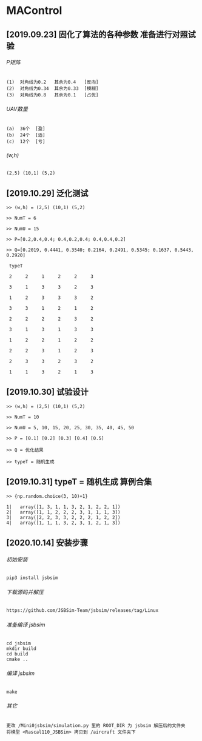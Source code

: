 # MAControl

## [2019.09.23] 固化了算法的各种参数 准备进行对照试验

###### P矩阵

    (1)  对角线为0.2   其余为0.4   [反向]
    (2)  对角线为0.34  其余为0.33  [模糊]
    (3)  对角线为0.8   其余为0.1   [占优]

###### UAV数量
    
    (a)  36个  [盈]
    (b)  24个  [适]
    (c)  12个  [亏]     
    
###### (w,h)

    (2,5) (10,1) (5,2)
    
## [2019.10.29] 泛化测试

    >> (w,h) = (2,5) (10,1) (5,2)

    >> NumT = 6

    >> NumU = 15

    >> P=[0.2,0.4,0.4; 0.4,0.2,0.4; 0.4,0.4,0.2]

    >> Q=[0.2019, 0.4441, 0.3540; 0.2164, 0.2491, 0.5345; 0.1637, 0.5443, 0.2920]

>>

     typeT

     2     2     1     2     2     3

     3     1     3     3     2     3

     1     2     3     3     3     2

     3     3     1     2     1     2

     2     2     2     2     3     2

     3     1     3     1     3     3

     1     2     2     1     2     2

     2     2     3     1     2     3

     2     3     3     2     3     2

     1     1     3     2     1     3
     
## [2019.10.30] 试验设计

    >> (w,h) = (2,5) (10,1) (5,2)

    >> NumT = 10

    >> NumU = 5, 10, 15, 20, 25, 30, 35, 40, 45, 50

    >> P = [0.1] [0.2] [0.3] [0.4] [0.5]

    >> Q = 优化结果

    >> typeT = 随机生成

## [2019.10.31] typeT = 随机生成 算例合集

    >> {np.random.choice(3, 10)+1}

>>
>
    1|   array([1, 3, 1, 1, 3, 2, 1, 2, 2, 1])
    2|   array([1, 1, 2, 2, 2, 3, 1, 1, 1, 3])
    3|   array([2, 2, 3, 3, 2, 2, 2, 1, 2, 2])
    4|   array([1, 1, 1, 3, 2, 3, 1, 2, 1, 3])

## [2020.10.14] 安装步骤

###### 初始安装
    pip3 install jsbsim

###### 下载源码并解压
    https://github.com/JSBSim-Team/jsbsim/releases/tag/Linux
    
######  准备编译 jsbsim
    cd jsbsim  
    mkdir build 
    cd build
    cmake .. 

###### 编译 jsbsim
    make 

###### 其它
    更改 /Mini0jsbsim/simulation.py 里的 ROOT_DIR 为 jsbsim 解压后的文件夹
    将模型 <Rascal110_JSBSim> 拷贝到 /aircraft 文件夹下